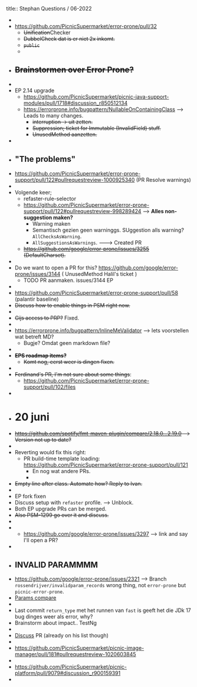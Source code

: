 title:: Stephan Questions / 06-2022

-
- https://github.com/PicnicSupermarket/error-prone/pull/32
	- ~~Unification~~Checker
	- ~~DubbelCheck dat is er niet 2x inkomt.~~
	- ~~`public`~~
	-
- ~~Brainstormen over Error Prone?~~
	-
-
- EP 2.14 upgrade
	- https://github.com/PicnicSupermarket/picnic-java-support-modules/pull/1718#discussion_r850512134
	- https://errorprone.info/bugpattern/NullableOnContainingClass --> Leads to many changes.
		- ~~interruption  -> uit zetten.~~
		- ~~Suppression; ticket for Immutable  (InvalidField) stuff.~~
		- ~~UnusedMethod aanzetten.~~
-
- ## "The problems"
- https://github.com/PicnicSupermarket/error-prone-support/pull/122#pullrequestreview-1000925340 (PR Resolve warnings)
-
- Volgende keer;
	- refaster-rule-selector
	- https://github.com/PicnicSupermarket/error-prone-support/pull/122#pullrequestreview-998289424 --> **Alles non-suggestion maken?**
		- Warning maken
		- Semantisch gezien geen warninggs. SUggestion alls warning? `AllChecksAsWarning`.
		- `AllSuggestionsAsWarnings`. ---> Created PR
	- ~~https://github.com/google/error-prone/issues/3255 (DefaultCharset).~~
-
- Do we want to open a PR for this? https://github.com/google/error-prone/issues/3144
  ( UnusedMethod Halil's ticket )
	- TODO PR aanmaken. issues/3144 EP
-
- https://github.com/PicnicSupermarket/error-prone-support/pull/58 (palantir baseline)
- ~~Discuss how to enable things in PSM right now.~~
-
- ~~Gijs access to PRP?~~ Fixed.
-
- https://errorprone.info/bugpattern/InlineMeValidator --> Iets voorstellen wat betreft MD?
	- Bugje? Omdat geen markdown file?
-
- ~~**EPS roadmap items?**~~
	- ~~Komt nog, eerst weer is dingen fixen.~~
-
- ~~Ferdinand's PR, I'm not sure about some things~~:
	- https://github.com/PicnicSupermarket/error-prone-support/pull/102/files
-
- # 20 juni
- ~~https://github.com/spotify/fmt-maven-plugin/compare/2.18.0...2.19.0 --> Version not up to date?~~
-
- Reverting would fix this right:
	- PR build-time template loading: https://github.com/PicnicSupermarket/error-prone-support/pull/121
		- En nog wat andere PRs.
		-
- ~~Empty line after class. Automate how? Reply to Ivan.~~
-
- EP fork fixen
- Discuss setup with `refaster` profile. --> Unblock.
- Both EP upgrade PRs can be merged.
- ~~Also PSM-1299 go over it and discuss.~~
-
- - https://github.com/google/error-prone/issues/3297 --> link and say I'll open a PR?
-
- ## INVALID PARAMMMM
- https://github.com/google/error-prone/issues/2321 --> Branch `rossendrijver/invalidparam_records` wrong thing, not `error-prone` but `picnic-error-prone`.
- [Params compare](https://github.com/google/error-prone/compare/master...PicnicSupermarket:error-prone:rossendrijver/invalidparam_records)
-
- Last commit `return_type` met het runnen van `fast` is geeft het die JDk 17 bug dinges weer als error, why?
- Brainstorm about impact.. TestNg
-
- [Discuss](https://github.com/PicnicSupermarket/error-prone/pull/32) PR (already on his list though)
-
- https://github.com/PicnicSupermarket/picnic-image-manager/pull/181#pullrequestreview-1020603845
-
- https://github.com/PicnicSupermarket/picnic-platform/pull/9079#discussion_r900159391
-